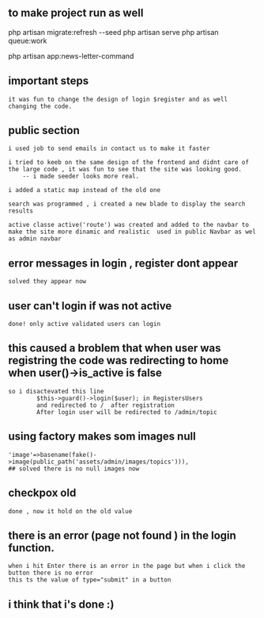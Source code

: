 ## to make project run as well 
  php artisan migrate:refresh --seed
  php artisan serve
  php artisan queue:work
  
  php artisan app:news-letter-command
## important steps
    it was fun to change the design of login $register and as well changing the code. 

## public section
    i used job to send emails in contact us to make it faster

    i tried to keeb on the same design of the frontend and didnt care of the large code , it was fun to see that the site was looking good.
        -- i made seeder looks more real.

    i added a static map instead of the old one

    search was programmed , i created a new blade to display the search results

    active classe active('route') was created and added to the navbar to make the site more dinamic and realistic  used in public Navbar as wel as admin navbar


## error messages in login , register dont appear
    solved they appear now

## user can't login if was not active  
    done! only active validated users can login

## this caused a broblem that when user was registring the code was redirecting to home when user()->is_active is false
    so i disactevated this line 
            $this->guard()->login($user); in RegistersUsers
            and redirected to /  after registration
            After login user will be redirected to /admin/topic

## using factory makes som images null 
    'image'=>basename(fake()->image(public_path('assets/admin/images/topics'))),
    ## solved there is no null images now

## checkpox old
    done , now it hold on the old value 
 ##  there is an error (page not found ) in the login function.
    when i hit Enter there is an error in the page but when i click the button there is no error
    this ts the value of type="submit" in a button  
## i think that i's done :)
